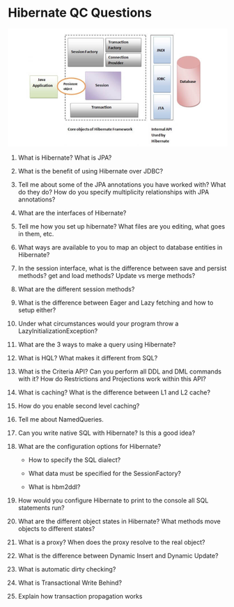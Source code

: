 # Hibernate QC Questions

<img src="https://github.com/210517-Enterprise/demos/blob/main/week6/imgs/hibernate.png">

1.  What is Hibernate? What is JPA?
    
2.  What is the benefit of using Hibernate over JDBC?
    
3.  Tell me about some of the JPA annotations you have worked with? What do they do? How do you specify multiplicity relationships with JPA annotations?
    
4.  What are the interfaces of Hibernate?
    
5.  Tell me how you set up hibernate? What files are you editing, what goes in them, etc.
    
6.  What ways are available to you to map an object to database entities in Hibernate?
    
7.  In the session interface, what is the difference between save and persist methods? get and load methods? Update vs merge methods?
    
8.  What are the different session methods?
    
9.  What is the difference between Eager and Lazy fetching and how to setup either?
    
10.  Under what circumstances would your program throw a LazyInitializationException?
    
11.  What are the 3 ways to make a query using Hibernate?
    
12.  What is HQL? What makes it different from SQL?
    
13.  What is the Criteria API? Can you perform all DDL and DML commands with it? How do Restrictions and Projections work within this API?
    
14.  What is caching? What is the difference between L1 and L2 cache?
    
15.  How do you enable second level caching?
    
16.  Tell me about NamedQueries.
    
17.  Can you write native SQL with Hibernate? Is this a good idea?
    
18.  What are the configuration options for Hibernate?
    
      *  How to specify the SQL dialect?

      *  What data must be specified for the SessionFactory?

      *  What is hbm2ddl?
    
19.  How would you configure Hibernate to print to the console all SQL statements run?
    
20.  What are the different object states in Hibernate? What methods move objects to different states?
    
21.  What is a proxy? When does the proxy resolve to the real object?
    
22.  What is the difference between Dynamic Insert and Dynamic Update?
    
23.  What is automatic dirty checking?
    
24.  What is Transactional Write Behind?
    
25.  Explain how transaction propagation works
